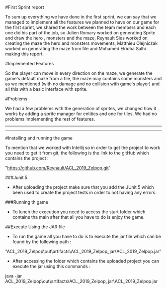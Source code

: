 #First Sprint report

To sum up everything we have done in the first sprint, we can
say that we managed to implement all the features we planned
to have on our game for the first sprint, we shared the work
between the team members and each one did his part of the job, 
so Julien Romary worked on generating Sprite and draw the hero , 
monsters and the maze, Reynault Sies worked on creating the maze
the hero and monsters movements, Matthieu Olejniczak worked on 
generating the maze from file and Mohamed Elridha Salhi making
this report.


#Implemented Features

So the player can move in every direction on the maze, we generate
the game's default maze from a file, the maze may contains some 
monsters and as we mentioned (with no damage and no collision
with game's player) and all this with a basic interface with sprite.


#Problems

We had a few problems with the generation of sprites, we changed how 
it works by adding a sprite manager for entities and one for tiles.
We had no problems implementing the rest of features.

*************************************
*************************************

#Installing and running the game

To mention that we worked with Intellij so in order to get the project
to work you need to get it from git, the following is the link to the 
gitHub which contains the project :

 "https://github.com/Reynault/ACL_2019_Zelpop.git"
 
###Junit 5

- After uploading the project make sure that you add the JUnit 5 which been
used to create the project tests in order to not having any errors.

###Running th game

- To lunch the execution you need to access the start folder which contains
tha main after that all you have to do is enjoy the game.

##Execute Using the JAR file

- To run the game all you have to do is to execute the jar file which 
can be found by the following path :

"ACL_2019_Zelpop\out\artifacts\ACL_2019_Zelpop_jar\ACL_2019_Zelpop.jar"

- After accessing the folder which contains the uploaded project
you can execute the jar using this commands :

java -jar ACL_2019_Zelpop\out\artifacts\ACL_2019_Zelpop_jar\ACL_2019_Zelpop.jar